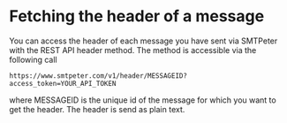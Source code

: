 # Fetching the header of a message

You can access the header of each message you have sent via SMTPeter with
the REST API header method. The method is accessible via the following call

```text
https://www.smtpeter.com/v1/header/MESSAGEID?access_token=YOUR_API_TOKEN
```
where MESSAGEID is the unique id of the message for which you want to get
the header. The header is send as plain text.
